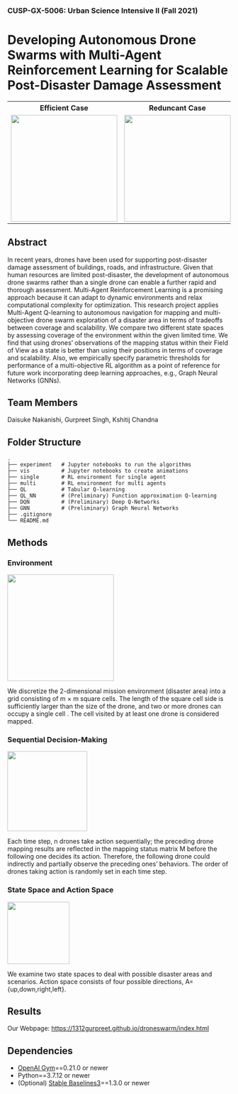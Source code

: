 ### CUSP-GX-5006: Urban Science Intensive II (Fall 2021) 
# Developing Autonomous Drone Swarms with Multi-Agent Reinforcement Learning for Scalable Post-Disaster Damage Assessment
<table align="center">
<tr>
<th>Efficient Case</th>
<th>Reduncant Case</th>
<th>Unsuccessful Case</th>
</tr>
<tr>
<td><img src="https://user-images.githubusercontent.com/47055092/142976224-7ed678fe-4270-4576-ab9a-fb7f0054729e.gif" width="240px"></td>
<td><img src="https://user-images.githubusercontent.com/47055092/142976291-ccb563f6-cf50-456a-ba41-ee71dfb68999.gif" width="240px"></td>
<td><img src="https://user-images.githubusercontent.com/47055092/142979550-21985f8f-a8f6-46c1-9941-604d4953be32.gif" width="240px"></td>
</tr>
</table>

## Abstract
In recent years, drones have been used for supporting post-disaster damage assessment of buildings, roads, and infrastructure. Given that human resources are limited post-disaster, the development of autonomous drone swarms rather than a single drone can enable a further rapid and thorough assessment. Multi-Agent Reinforcement Learning is a promising approach because it can adapt to dynamic environments and relax computational complexity for optimization. This research project applies Multi-Agent Q-learning to autonomous navigation for mapping and multi-objective drone swarm exploration of a disaster area in terms of tradeoffs between coverage and scalability. We compare two different state spaces by assessing coverage of the environment within the given limited time. We find that using drones’ observations of the mapping status within their Field of View as a state is better than using their positions in terms of coverage and scalability. Also, we empirically specify parametric thresholds for performance of a multi-objective RL algorithm as a point of reference for future work incorporating deep learning approaches, e.g., Graph Neural Networks (GNNs).

## Team Members
Daisuke Nakanishi, Gurpreet Singh, Kshitij Chandna 

## Folder Structure
~~~
.
├── experiment   # Jupyter notebooks to run the algorithms
├── vis          # Jupyter notebooks to create animations
├── single       # RL environment for single agent
├── multi        # RL environment for multi agents
├── QL           # Tabular Q-learning
├── QL_NN        # (Preliminary) Function approximation Q-learning
├── DQN          # (Preliminary) Deep Q-Networks
├── GNN          # (Preliminary) Graph Neural Networks
├── .gitignore
└── README.md
~~~

## Methods
### Environment
<img src="https://user-images.githubusercontent.com/47055092/143366238-53ff4fa1-7de5-4837-a874-4348e10b0389.png" width="240px">

We discretize the 2-dimensional mission environment (disaster area) into a grid consisting of m × m square cells. The length of the square cell side is sufficiently larger than the size of the drone, and two or more drones can occupy a single cell . The cell visited by at least one drone is considered mapped.

### Sequential Decision-Making
<img src="https://user-images.githubusercontent.com/47055092/143366712-f95833fe-5708-4d22-91ba-8f7c1249a802.png" height="180px" width="auto">

Each time step, n drones take action sequentially; the preceding drone mapping results are reflected in the mapping status matrix M before the following one decides its action. Therefore, the following drone could indirectly and partially observe the preceding ones’ behaviors. The order of drones taking action is randomly set in each time step.

### State Space and Action Space
<img src="https://user-images.githubusercontent.com/47055092/143368985-16eaff34-dc1d-4831-8114-e6868540b2b5.png" height="140px" width="auto">

We examine two state spaces to deal with possible disaster areas and scenarios. Action space consists of four possible directions, A={up,down,right,left}.

## Results
Our Webpage: https://1312gurpreet.github.io/droneswarm/index.html

## Dependencies
- [OpenAI Gym](https://github.com/openai/gym)==0.21.0 or newer
- Python==3.7.12 or newer
- (Optional) [Stable Baselines3](https://stable-baselines.readthedocs.io/en/master/index.html#)==1.3.0 or newer